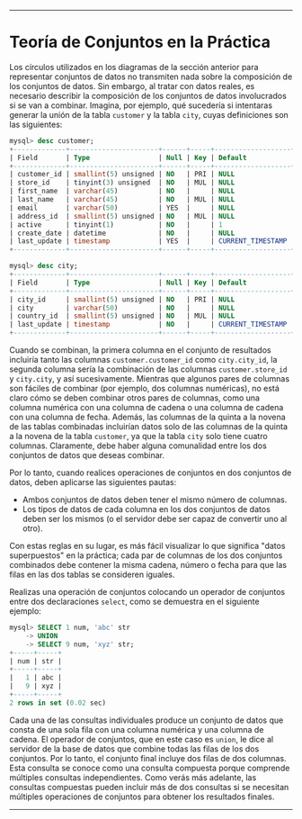 
---

# Teoría de Conjuntos en la Práctica

Los círculos utilizados en los diagramas de la sección anterior para representar conjuntos de datos no transmiten nada sobre la composición de los conjuntos de datos. Sin embargo, al tratar con datos reales, es necesario describir la composición de los conjuntos de datos involucrados si se van a combinar. Imagina, por ejemplo, qué sucedería si intentaras generar la unión de la tabla `customer` y la tabla `city`, cuyas definiciones son las siguientes:

```sql
mysql> desc customer;
+-------------+----------------------+------+-----+-------------------+
| Field       | Type                 | Null | Key | Default           |
+-------------+----------------------+------+-----+-------------------+
| customer_id | smallint(5) unsigned | NO   | PRI | NULL              |
| store_id    | tinyint(3) unsigned  | NO   | MUL | NULL              |
| first_name  | varchar(45)          | NO   |     | NULL              |
| last_name   | varchar(45)          | NO   | MUL | NULL              |
| email       | varchar(50)          | YES  |     | NULL              |
| address_id  | smallint(5) unsigned | NO   | MUL | NULL              |
| active      | tinyint(1)           | NO   |     | 1                 |
| create_date | datetime             | NO   |     | NULL              |
| last_update | timestamp            | YES  |     | CURRENT_TIMESTAMP |
+-------------+----------------------+------+-----+-------------------+

mysql> desc city;
+-------------+----------------------+------+-----+-------------------+
| Field       | Type                 | Null | Key | Default           |
+-------------+----------------------+------+-----+-------------------+
| city_id     | smallint(5) unsigned | NO   | PRI | NULL              |
| city        | varchar(50)          | NO   |     | NULL              |
| country_id  | smallint(5) unsigned | NO   | MUL | NULL              |
| last_update | timestamp            | NO   |     | CURRENT_TIMESTAMP |
+-------------+----------------------+------+-----+-------------------+
```

Cuando se combinan, la primera columna en el conjunto de resultados incluiría tanto las columnas `customer.customer_id` como `city.city_id`, la segunda columna sería la combinación de las columnas `customer.store_id` y `city.city`, y así sucesivamente. Mientras que algunos pares de columnas son fáciles de combinar (por ejemplo, dos columnas numéricas), no está claro cómo se deben combinar otros pares de columnas, como una columna numérica con una columna de cadena o una columna de cadena con una columna de fecha. Además, las columnas de la quinta a la novena de las tablas combinadas incluirían datos solo de las columnas de la quinta a la novena de la tabla `customer`, ya que la tabla `city` solo tiene cuatro columnas. Claramente, debe haber alguna comunalidad entre los dos conjuntos de datos que deseas combinar.

Por lo tanto, cuando realices operaciones de conjuntos en dos conjuntos de datos, deben aplicarse las siguientes pautas:
- Ambos conjuntos de datos deben tener el mismo número de columnas.
- Los tipos de datos de cada columna en los dos conjuntos de datos deben ser los mismos (o el servidor debe ser capaz de convertir uno al otro).

Con estas reglas en su lugar, es más fácil visualizar lo que significa "datos superpuestos" en la práctica; cada par de columnas de los dos conjuntos combinados debe contener la misma cadena, número o fecha para que las filas en las dos tablas se consideren iguales.

Realizas una operación de conjuntos colocando un operador de conjuntos entre dos declaraciones `select`, como se demuestra en el siguiente ejemplo:

```sql
mysql> SELECT 1 num, 'abc' str
    -> UNION
    -> SELECT 9 num, 'xyz' str;
+-----+-----+
| num | str |
+-----+-----+
|   1 | abc |
|   9 | xyz |
+-----+-----+
2 rows in set (0.02 sec)
```

Cada una de las consultas individuales produce un conjunto de datos que consta de una sola fila con una columna numérica y una columna de cadena. El operador de conjuntos, que en este caso es `union`, le dice al servidor de la base de datos que combine todas las filas de los dos conjuntos. Por lo tanto, el conjunto final incluye dos filas de dos columnas. Esta consulta se conoce como una consulta compuesta porque comprende múltiples consultas independientes. Como verás más adelante, las consultas compuestas pueden incluir más de dos consultas si se necesitan múltiples operaciones de conjuntos para obtener los resultados finales.

---

